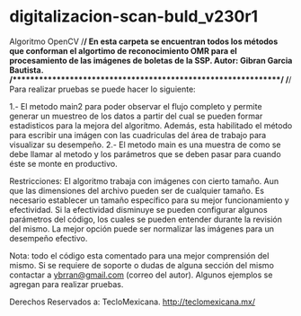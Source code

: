 # digitalizacion-scan-buld_v230r1
Algoritmo OpenCV
/**************************************************************/
En esta carpeta se encuentran todos los métodos que conforman el algortimo de reconocimiento OMR
para el procesamiento de las imágenes de boletas de la SSP.
Autor: Gibran Garcia Bautista.
/*************************************************************/
/**************************************************************/
Para realizar pruebas se puede hacer lo siguiente:

1.- El metodo main2 para poder observar el flujo completo y permite generar un muestreo de los datos
a partir del cual se pueden formar estadisticos para la mejora del algoritmo. Además, esta habilitado el método
para escribir una imágen con las cuadriculas del área de trabajo para visualizar su desempeño.
2.- El metodo main es una muestra de como se debe llamar al metodo y los parámetros que se deben pasar
para cuando éste se monte en productivo.

Restricciones:
El algoritmo trabaja con imágenes con cierto tamaño. Aun que las dimensiones del archivo pueden ser de
cualquier tamaño. Es necesario establecer un tamaño específico para su mejor funcionamiento y efectividad.
Si la efectividad disminuye se pueden configurar algunos parámetros del código, los cuales se pueden entender
durante la revisión del mismo. La mejor opción puede ser normalizar las imágenes para un desempeño efectivo.


Nota: todo el código esta comentado para una mejor comprensión del mismo. Si se requiere de soporte o
dudas de alguna sección del mismo contactar a ybrran@gmail.com (correo del autor).
Algunos ejemplos se agregan para realizar pruebas.


Derechos Reservados a: TecloMexicana.
http://teclomexicana.mx/
